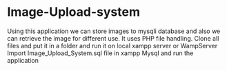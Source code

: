 # Image-Upload-system
Using this application we can store images to mysqli database and also we can retrieve the image for different use.
It uses PHP file handling.
Clone all files and put it in a folder and run it on local xampp server or WampServer
Import Image_Upload_System.sql file in xampp Mysql and run the application
